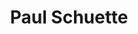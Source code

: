 ---
# Display name
title: Paul Schuette

# Is this the primary user of the site?
superuser: FALSE # true or false

# Role/position
role: FDA

social:
- icon: linkedin
  icon_pack: fab
  link: https://www.linkedin.com/in/paul-schuette-40aa838
#- icon: github
#  icon_pack: fab
#  link: https://github.com/epijim
#- icon: link
#  icon_pack: fab
#  link: https://github.com/epijim

# Enter email to display Gravatar (if Gravatar enabled in Config)
email: 'paul.schuette@fda.hhs.gov'

# Highlight the author in author lists? (true/false)
highlight_name: false

# Organizational groups that you belong to (for People widget)
#   Set this to `[]` or comment out if you are not using People widget.
user_groups:
- Organising Committee
---
